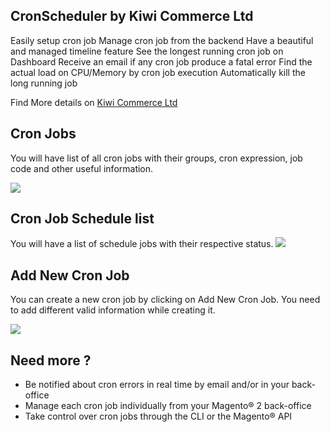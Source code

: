 ## CronScheduler by Kiwi Commerce Ltd

Easily setup cron job
Manage cron job from the backend
Have a beautiful and managed timeline feature
See the longest running cron job on Dashboard
Receive an email if any cron job produce a fatal error
Find the actual load on CPU/Memory by cron job execution
Automatically kill the long running job

Find More details on <a href="https://kiwicommerce.co.uk/extensions/magento2-cron-scheduler/">Kiwi Commerce Ltd</a>

## Cron Jobs

You will have list of all cron jobs with their groups, cron expression, job code and other useful information.

<img src="https://kiwicommerce.co.uk/wp-content/uploads/2018/05/cronjob.png"/>

## Cron Job Schedule list

You will have a list of schedule jobs with their respective status.
<img src="https://kiwicommerce.co.uk/wp-content/uploads/2018/05/schedule-list.png"/>

## Add New Cron Job

You can create a new cron job by clicking on Add New Cron Job. You need to add different valid information while creating it.

<img src="https://kiwicommerce.co.uk/wp-content/uploads/2018/05/addnewcronjob.png"/>

## Need more ?
* Be notified about cron errors in real time by email and/or in your back-office
* Manage each cron job individually from your Magento® 2 back-office
* Take control over cron jobs through the CLI or the Magento® API

